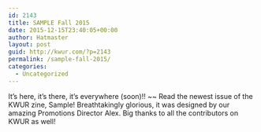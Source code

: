 ```yaml
---
id: 2143
title: SAMPLE Fall 2015
date: 2015-12-15T23:40:05+00:00
author: Hatmaster
layout: post
guid: http://kwur.com/?p=2143
permalink: /sample-fall-2015/
categories:
  - Uncategorized
---
```

<div class="pf-content">
  <p>
    It&#8217;s here, it&#8217;s there, it&#8217;s everywhere (soon)!! ~~ Read the newest issue of the KWUR zine, Sample! Breathtakingly glorious, it was designed by our amazing Promotions Director Alex. Big thanks to all the contributors on KWUR as well!
  </p>
  
  <div data-configid="0/32006629" style="width:525px; height:406px;" class="issuuembed">
  </div>
  
  <p>
  </p>
</div>